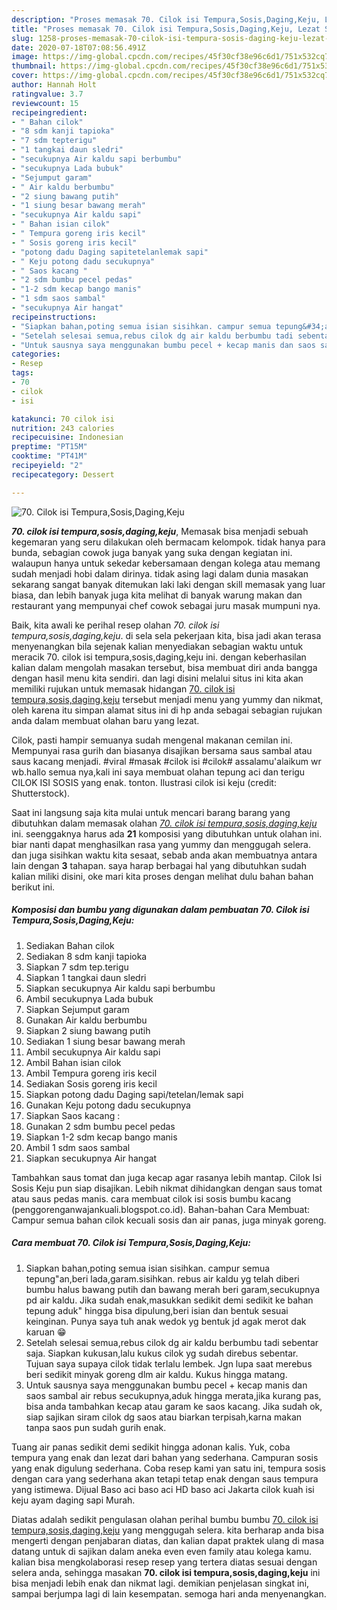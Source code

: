 ```yaml
---
description: "Proses memasak 70. Cilok isi Tempura,Sosis,Daging,Keju, Lezat Sekali"
title: "Proses memasak 70. Cilok isi Tempura,Sosis,Daging,Keju, Lezat Sekali"
slug: 1258-proses-memasak-70-cilok-isi-tempura-sosis-daging-keju-lezat-sekali
date: 2020-07-18T07:08:56.491Z
image: https://img-global.cpcdn.com/recipes/45f30cf38e96c6d1/751x532cq70/70-cilok-isi-tempurasosisdagingkeju-foto-resep-utama.jpg
thumbnail: https://img-global.cpcdn.com/recipes/45f30cf38e96c6d1/751x532cq70/70-cilok-isi-tempurasosisdagingkeju-foto-resep-utama.jpg
cover: https://img-global.cpcdn.com/recipes/45f30cf38e96c6d1/751x532cq70/70-cilok-isi-tempurasosisdagingkeju-foto-resep-utama.jpg
author: Hannah Holt
ratingvalue: 3.7
reviewcount: 15
recipeingredient:
- " Bahan cilok"
- "8 sdm kanji tapioka"
- "7 sdm tepterigu"
- "1 tangkai daun sledri"
- "secukupnya Air kaldu sapi berbumbu"
- "secukupnya Lada bubuk"
- "Sejumput garam"
- " Air kaldu berbumbu"
- "2 siung bawang putih"
- "1 siung besar bawang merah"
- "secukupnya Air kaldu sapi"
- " Bahan isian cilok"
- " Tempura goreng iris kecil"
- " Sosis goreng iris kecil"
- "potong dadu Daging sapitetelanlemak sapi"
- " Keju potong dadu secukupnya"
- " Saos kacang "
- "2 sdm bumbu pecel pedas"
- "1-2 sdm kecap bango manis"
- "1 sdm saos sambal"
- "secukupnya Air hangat"
recipeinstructions:
- "Siapkan bahan,poting semua isian sisihkan. campur semua tepung&#34;an,beri lada,garam.sisihkan. rebus air kaldu yg telah diberi bumbu halus bawang putih dan bawang merah beri garam,secukupnya pd air kaldu. Jika sudah enak,masukkan sedikit demi sedikit ke bahan tepung aduk&#34; hingga bisa dipulung,beri isian dan bentuk sesuai keinginan. Punya saya tuh anak wedok yg bentuk jd agak merot dak karuan 😁"
- "Setelah selesai semua,rebus cilok dg air kaldu berbumbu tadi sebentar saja. Siapkan kukusan,lalu kukus cilok yg sudah direbus sebentar. Tujuan saya supaya cilok tidak terlalu lembek. Jgn lupa saat merebus beri sedikit minyak goreng dlm air kaldu. Kukus hingga matang."
- "Untuk sausnya saya menggunakan bumbu pecel + kecap manis dan saos sambal air rebus secukupnya,aduk hingga merata,jika kurang pas, bisa anda tambahkan kecap atau garam ke saos kacang. Jika sudah ok, siap sajikan siram cilok dg saos atau biarkan terpisah,karna makan tanpa saos pun sudah gurih enak."
categories:
- Resep
tags:
- 70
- cilok
- isi

katakunci: 70 cilok isi 
nutrition: 243 calories
recipecuisine: Indonesian
preptime: "PT15M"
cooktime: "PT41M"
recipeyield: "2"
recipecategory: Dessert

---
```



![70. Cilok isi Tempura,Sosis,Daging,Keju](https://img-global.cpcdn.com/recipes/45f30cf38e96c6d1/751x532cq70/70-cilok-isi-tempurasosisdagingkeju-foto-resep-utama.jpg)

<b><i>70. cilok isi tempura,sosis,daging,keju</i></b>, Memasak bisa menjadi sebuah kegemaran yang seru dilakukan oleh bermacam kelompok. tidak hanya para bunda, sebagian cowok juga banyak yang suka dengan kegiatan ini. walaupun hanya untuk sekedar kebersamaan dengan kolega atau memang sudah menjadi hobi dalam dirinya. tidak asing lagi dalam dunia masakan sekarang sangat banyak ditemukan laki laki dengan skill memasak yang luar biasa, dan lebih banyak juga kita melihat di banyak warung makan dan restaurant yang mempunyai chef cowok sebagai juru masak mumpuni nya.

Baik, kita awali ke perihal resep olahan <i>70. cilok isi tempura,sosis,daging,keju</i>. di sela sela pekerjaan kita, bisa jadi akan terasa menyenangkan bila sejenak kalian menyediakan sebagian waktu untuk meracik 70. cilok isi tempura,sosis,daging,keju ini. dengan keberhasilan kalian dalam mengolah masakan tersebut, bisa membuat diri anda bangga dengan hasil menu kita sendiri. dan lagi disini melalui situs ini kita akan memiliki rujukan untuk memasak hidangan <u>70. cilok isi tempura,sosis,daging,keju</u> tersebut menjadi menu yang yummy dan nikmat, oleh karena itu simpan alamat situs ini di hp anda sebagai sebagian rujukan anda dalam membuat olahan baru yang lezat.

Cilok, pasti hampir semuanya sudah mengenal makanan cemilan ini. Mempunyai rasa gurih dan biasanya disajikan bersama saus sambal atau saus kacang menjadi. #viral #masak #cilok isi #cilok# assalamu&#39;alaikum wr wb.hallo semua nya,kali ini saya membuat olahan tepung aci dan terigu CILOK ISI SOSIS yang enak. tonton. Ilustrasi cilok isi keju (credit: Shutterstock).


Saat ini langsung saja kita mulai untuk mencari barang barang yang dibutuhkan dalam memasak olahan <u><i>70. cilok isi tempura,sosis,daging,keju</i></u> ini. seenggaknya harus ada <b>21</b> komposisi yang dibutuhkan untuk olahan ini. biar nanti dapat menghasilkan rasa yang yummy dan menggugah selera. dan juga sisihkan waktu kita sesaat, sebab anda akan membuatnya antara lain dengan <b>3</b> tahapan. saya harap berbagai hal yang dibutuhkan sudah kalian miliki disini, oke mari kita proses dengan melihat dulu bahan bahan berikut ini.

<!--inarticleads1-->

##### Komposisi dan bumbu yang digunakan dalam pembuatan 70. Cilok isi Tempura,Sosis,Daging,Keju:

1. Sediakan  Bahan cilok
1. Sediakan 8 sdm kanji tapioka
1. Siapkan 7 sdm tep.terigu
1. Siapkan 1 tangkai daun sledri
1. Siapkan secukupnya Air kaldu sapi berbumbu
1. Ambil secukupnya Lada bubuk
1. Siapkan Sejumput garam
1. Gunakan  Air kaldu berbumbu
1. Siapkan 2 siung bawang putih
1. Sediakan 1 siung besar bawang merah
1. Ambil secukupnya Air kaldu sapi
1. Ambil  Bahan isian cilok
1. Ambil  Tempura goreng iris kecil
1. Sediakan  Sosis goreng iris kecil
1. Siapkan potong dadu Daging sapi/tetelan/lemak sapi
1. Gunakan  Keju potong dadu secukupnya
1. Siapkan  Saos kacang :
1. Gunakan 2 sdm bumbu pecel pedas
1. Siapkan 1-2 sdm kecap bango manis
1. Ambil 1 sdm saos sambal
1. Siapkan secukupnya Air hangat


Tambahkan saus tomat dan juga kecap agar rasanya lebih mantap. Cilok Isi Sosis Keju pun siap disajikan. Lebih nikmat dihidangkan dengan saus tomat atau saus pedas manis. cara membuat cilok isi sosis bumbu kacang (penggorenganwajankuali.blogspot.co.id). Bahan-bahan Cara Membuat: Campur semua bahan cilok kecuali sosis dan air panas, juga minyak goreng. 

<!--inarticleads2-->

##### Cara membuat 70. Cilok isi Tempura,Sosis,Daging,Keju:

1. Siapkan bahan,poting semua isian sisihkan. campur semua tepung&#34;an,beri lada,garam.sisihkan. rebus air kaldu yg telah diberi bumbu halus bawang putih dan bawang merah beri garam,secukupnya pd air kaldu. Jika sudah enak,masukkan sedikit demi sedikit ke bahan tepung aduk&#34; hingga bisa dipulung,beri isian dan bentuk sesuai keinginan. Punya saya tuh anak wedok yg bentuk jd agak merot dak karuan 😁
1. Setelah selesai semua,rebus cilok dg air kaldu berbumbu tadi sebentar saja. Siapkan kukusan,lalu kukus cilok yg sudah direbus sebentar. Tujuan saya supaya cilok tidak terlalu lembek. Jgn lupa saat merebus beri sedikit minyak goreng dlm air kaldu. Kukus hingga matang.
1. Untuk sausnya saya menggunakan bumbu pecel + kecap manis dan saos sambal air rebus secukupnya,aduk hingga merata,jika kurang pas, bisa anda tambahkan kecap atau garam ke saos kacang. Jika sudah ok, siap sajikan siram cilok dg saos atau biarkan terpisah,karna makan tanpa saos pun sudah gurih enak.


Tuang air panas sedikit demi sedikit hingga adonan kalis. Yuk, coba tempura yang enak dan lezat dari bahan yang sederhana. Campuran sosis yang enak digulung sederhana. Coba resep kami yan satu ini, tempura sosis dengan cara yang sederhana akan tetapi tetap enak dengan saus tempura yang istimewa. Dijual Baso aci baso aci HD baso aci Jakarta cilok kuah isi keju ayam daging sapi Murah. 

Diatas adalah sedikit pengulasan olahan perihal bumbu bumbu <u>70. cilok isi tempura,sosis,daging,keju</u> yang menggugah selera. kita berharap anda bisa mengerti dengan penjabaran diatas, dan kalian dapat praktek ulang di masa datang untuk di sajikan dalam aneka even even family atau kolega kamu. kalian bisa mengkolaborasi resep resep yang tertera diatas sesuai dengan selera anda, sehingga masakan <b>70. cilok isi tempura,sosis,daging,keju</b> ini bisa menjadi lebih enak dan nikmat lagi. demikian penjelasan singkat ini, sampai berjumpa lagi di lain kesempatan. semoga hari anda menyenangkan.
